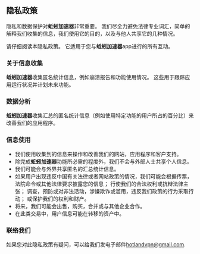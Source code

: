 ## 隐私政策

隐私和数据保护对**蚯蚓加速器**非常重要。
我们尽全力避免法律专业词汇，简单的解释我们收集的信息，我们使用它的目的，以及与他人共享它的几种情况。

请仔细阅读本隐私政策。 它适用于您与**蚯蚓加速器**app进行的所有互动。

### 关于信息收集

**蚯蚓加速器**收集匿名统计信息，例如崩溃报告和功能使用情况。
这些用于跟踪应用运行状况并计划未来功能。

### 数据分析

**蚯蚓加速器**收集汇总的匿名统计信息（例如使用特定功能的用户所占的百分比）来改善我们的应用程序。

### 信息使用

- 我们使用收集到的信息来操作和改善我们的网站，应用程序和客户支持。
- 除完成**蚯蚓加速器**功能所必需的程度外，我们不会与外部人士共享个人信息。
- 我们可能会与外界共享匿名的汇总统计信息。
- 如果用户出现违反中国有关法律或者网站政策的情况，我们可能会根据传票，法院命令或其他法律要求披露您的信息；
  行使我们的合法权利或抗辩法律主张；
  调查，预防或对非法活动，涉嫌欺诈或滥用，违反我们政策的行为采取行动；
  或保护我们的权利和财产。
- 将来，我们可能会出售，购买，合并或与其他企业合作。
- 在此类交易中，用户信息可能在转移的资产中。

### 联络我们

如果您对此隐私政策有疑问，可以给我们发电子邮件[hotlandvpn@gmail.com](hotlandvpn@gmail.com).
